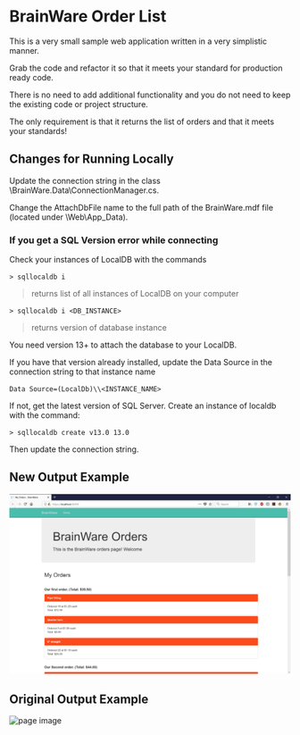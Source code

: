# BrainWare Order List

This is a very small sample web application written in a very simplistic manner.

Grab the code and refactor it so that it meets your standard for production ready code.

There is no need to add additional functionality and you do not need to keep the existing code or project structure.

The only requirement is that it returns the list of orders and that it meets your standards!

## Changes for Running Locally

Update the connection string in the class <project root>\BrainWare.Data\ConnectionManager.cs.

Change the AttachDbFile name to the full path of the BrainWare.mdf file (located under <project root>\Web\App_Data\).

### If you get a SQL Version error while connecting

Check your instances of LocalDB with the commands

    > sqllocaldb i

>returns list of all instances of LocalDB on your computer

    > sqllocaldb i <DB_INSTANCE>
>returns version of database instance 

You need version 13+ to attach the database to your LocalDB. 

If you have that version already installed, update the Data Source in the connection string to that instance name 
    
    Data Source=(LocalDb)\\<INSTANCE_NAME>

If not, get the latest version of SQL Server. Create an instance of localdb with the command:
    
    > sqllocaldb create v13.0 13.0

Then update the connection string.

## New Output Example
![page image](newOutput.PNG?raw=true)

## Original Output Example
![page image](output.GIF?raw=true)